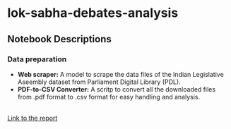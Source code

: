 # lok-sabha-debates-analysis

## Notebook Descriptions
### Data preparation
- **Web scraper:** A model to scrape the data files of the Indian Legislative Aseembly dataset from Parliament Digital Library (PDL).
- **PDF-to-CSV Converter:** A scritp to convert all the downloaded files from .pdf format to .csv format for easy handling and analysis.
<br>
<a href="https://drive.google.com/file/d/13vp0g8Xaq_5rfq1USUyTs2S1eAd87I8d/view?usp=sharing">Link to the report</a>
